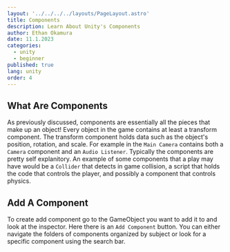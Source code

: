```yaml
---
layout: '../../../../layouts/PageLayout.astro'
title: Components
description: Learn About Unity's Components
author: Ethan Okamura
date: 11.1.2023
categories:
  - unity
  - beginner
published: true
lang: unity
order: 4
---
```


## What Are Components
As previously discussed, components are essentially all the pieces that make up an object! Every object in the game contains at least a transform component. The transform component holds data such as the object's position, rotation, and scale. For example in the `Main Camera` contains both a `Camera` component and an `Audio Listener`. Typically the components are pretty self explanitory. An example of some components that a play may have would be a `Collider` that detects in game collision, a script that holds the code that controls the player, and possibly a component that controls physics.

## Add A Component
To create add component go to the GameObject you want to add it to and look at the inspector. Here there is an `Add Component` button. You can either navigate the folders of components organized by subject or look for a specific component using the search bar.
